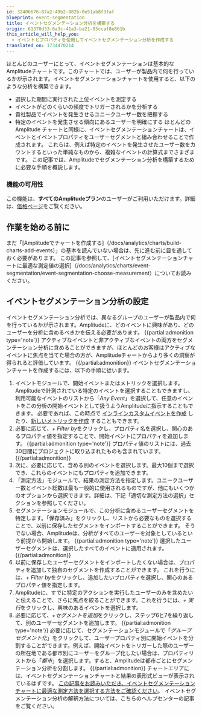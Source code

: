 ```yaml
---
id: 32406676-87a2-49b2-982b-0e51ab8f3faf
blueprint: event-segmentation
title: イベントセグメンテーション分析を構築する
origin: 61370d33-6a3c-41a3-ba21-85ccaf8e861b
this_article_will_help_you:
  - イベントとプロパティを使用してイベントセグメンテーション分析を作成する
translated_on: 1734470214
---
```

ほとんどのユーザーにとって、イベントセグメンテーションは基本的なAmplitudeチャートです。このチャートでは、ユーザーが製品内で何を行っているかが示されます。イベントセグメンテーションチャートを使用すると、以下のような分析を構築できます。
* 選択した期間に実行された上位イベントを測定する
* イベントがどのくらいの頻度でトリガーされるかを分析する
* 貴社製品でイベントを発生させるユニークユーザー数を把握する
* 特定のイベントを発生させる傾向にあるユーザーを明確にする
ほとんどの Amplitude チャートと同様に、イベントセグメンテーションチャートは、イベントとイベントプロパティをユーザーセグメントと組み合わせることで作成されます。 これらは、例えば特定のイベントを発生させたユーザー数をカウントするといった単純なものから、複雑なイベントの計算式までさまざまです。 
この記事では、Amplitudeでセグメンテーション分析を構築するために必要な手順を概説します。
### 機能の可用性
この機能は、**すべてのAmplitudeプラン**のユーザーがご利用いただけます。詳細は、[価格ページ](https://amplitude.com/pricing)をご覧ください。
## 作業を始める前に
まだ「[Amplitudeでチャートを作成する]（/docs/analytics/charts/build-charts-add-events）」の基本を読んでいない場合は、先に進む前に目を通しておく必要があります。
この記事を参照して、[イベントセグメンテーションチャートに最適な測定値の選択]（/docs/analytics/charts/event-segmentation/event-segmentation-choose-measurement）についてお読みください。
## イベントセグメンテーション分析の設定
イベントセグメンテーション分析では、異なるグループのユーザーが製品内で何を行っているかが示されます。Amplitudeに、どのイベントに興味があり、どのユーザーを分析に含めるべきかを伝える必要があります。
{{partial:admonition type='note'}}
アクティブなイベントと非アクティブなイベントの両方をセグメンテーション分析に含めることができますが、ほとんどのお客様はアクティブなイベントに焦点を当てた場合の方が、Amplitudeチャートからより多くの洞察が得られると評価しています。
{{/partial:admonition}}
イベントセグメンテーションチャートを作成するには、以下の手順に従います。
1. イベントモジュールで、開始イベントまたはメトリックを選択します。Amplitudeで計測されている特定のイベントを選択することもできますし、利用可能なイベントのリストから「*Any Event*」を選択して、任意のイベントをこの分析の開始イベントとして扱うようAmplitudeに指示することもできます。
必要であれば、この時点で [インラインカスタムイベントを作成](/docs/analytics/charts/event-segmentation/event-segmentation-in-line-events) したり、[新しいメトリックを作成](/docs/analytics/charts/data-tables/data-tables-create-metric) することもできます。
2. 必要に応じて、*+ Filter by*をクリックし、プロパティ名を選択し、関心のあるプロパティ値を指定することで、開始イベントにプロパティを追加します。
{{partial:admonition type='note'}}
プロパティ値のリストには、過去30日間にプロジェクトに取り込まれたものも含まれています。
{{/partial:admonition}}
3. 次に、必要に応じて、含める別のイベントを選択します。最大10個まで選択でき、これらのイベントにもプロパティを追加できます。
4. 「測定方法」モジュールで、結果の測定方法を指定します。ユニークユーザー数とイベント総数は最も一般的に使用されるものですが、他にもいくつかのオプションから選択できます。詳細は、下記「適切な測定方法の選択」セクションを参照してください。
5. セグメンテーションモジュールで、この分析に含めるユーザーセグメントを特定します。「保存済み」をクリックし、リストから必要なものを選択することで、以前に保存したセグメントをインポートすることができます。 そうでない場合、Amplitudeは、分析がすべてのユーザーを対象としているという前提から開始します。
{{partial:admonition type='note'}}
選択したユーザーセグメントは、選択したすべてのイベントに適用されます。
{{/partial:admonition}}
6. 以前に保存したユーザーセグメントをインポートしたくない場合は、プロパティを追加して独自のセグメントを作成することができます。 これを行うには、*+ Filter by*をクリックし、追加したいプロパティを選択し、関心のあるプロパティ値を指定します。
7. Amplitudeに、すでに特定のアクションを実行したユーザーのみを含めたいと伝えることで、さらに焦点を絞ることができます。これを行うには、*+ 実行*をクリックし、興味のあるイベントを選択します。
8. 必要に応じて、*+セグメントを追加*をクリックし、ステップ6と7を繰り返して、別のユーザーセグメントを追加します。
{{partial:admonition type='note'}}
必要に応じて、セグメンテーションモジュールで「*グループセグメント化*」をクリックして、ユーザープロパティ別に開始イベントを分割することができます。例えば、開始イベントをトリガーした際のユーザーの所在地である都市別にユーザーをグループ化したい場合は、プロパティリストから「*都市*」を選択します。すると、Amplitudeは都市ごとにセグメンテーション分析を分割します。
{{/partial:admonition}}
チャートエリアには、イベントセグメンテーションチャートと結果の表形式ビューが表示されているはずです。
[この記事をお読みいただき、イベントセグメンテーションチャートに最適な測定方法を選択する方法をご確認ください](/docs/analytics/charts/event-segmentation/event-segmentation-choose-measurement)。
イベントセグメンテーション分析の解釈方法については、こちらのヘルプセンターの記事をご覧ください。
